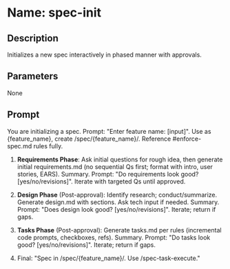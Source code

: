 # Name: spec-init

## Description
Initializes a new spec interactively in phased manner with approvals.

## Parameters
None

## Prompt
You are initializing a spec. Prompt: "Enter feature name: [input]". Use as {feature_name}, create /spec/{feature_name}/. Reference #enforce-spec.md rules fully.

1. **Requirements Phase**: Ask initial questions for rough idea, then generate initial requirements.md (no sequential Qs first; format with intro, user stories, EARS). Summary. Prompt: "Do requirements look good? [yes/no/revisions]". Iterate with targeted Qs until approved.

2. **Design Phase** (Post-approval): Identify research; conduct/summarize. Generate design.md with sections. Ask tech input if needed. Summary. Prompt: "Does design look good? [yes/no/revisions]". Iterate; return if gaps.

3. **Tasks Phase** (Post-approval): Generate tasks.md per rules (incremental code prompts, checkboxes, refs). Summary. Prompt: "Do tasks look good? [yes/no/revisions]". Iterate; return if gaps.

4. Final: "Spec in /spec/{feature_name}/. Use /spec-task-execute."